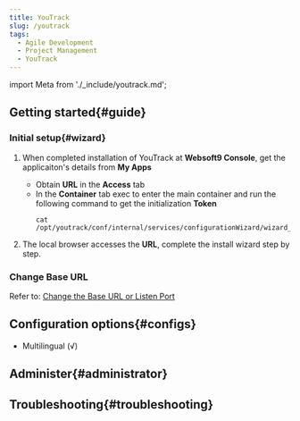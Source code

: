 ```yaml
---
title: YouTrack
slug: /youtrack
tags:
  - Agile Development
  - Project Management
  - YouTrack
---
```


import Meta from './_include/youtrack.md';

<Meta name="meta" />

## Getting started{#guide}

### Initial setup{#wizard}

1. When completed installation of YouTrack at **Websoft9 Console**, get the applicaiton's details from **My Apps**  

    - Obtain **URL** in the **Access** tab
    - In the **Container** tab exec to enter the main container and run the following command to get the initialization **Token**
        ```
        cat /opt/youtrack/conf/internal/services/configurationWizard/wizard_token.txt
        ```
2. The local browser accesses the **URL**,  complete the install wizard step by step.


### Change Base URL

Refer to: [Change the Base URL or Listen Port](https://www.jetbrains.com/help/youtrack/server/change-base-url-listen-port.html)

## Configuration options{#configs}

- Multilingual (√)

## Administer{#administrator}

## Troubleshooting{#troubleshooting}
